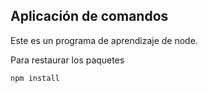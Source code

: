 ## Aplicación de comandos
Este es un programa de aprendizaje de node.

Para restaurar los paquetes
```
npm install
```